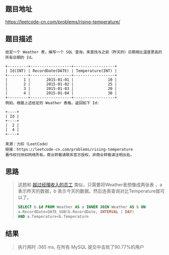 
## 题目地址
https://leetcode-cn.com/problems/rising-temperature/

## 题目描述
```
给定一个 Weather 表，编写一个 SQL 查询，来查找与之前（昨天的）日期相比温度更高的所有日期的 Id。

+---------+------------------+------------------+
| Id(INT) | RecordDate(DATE) | Temperature(INT) |
+---------+------------------+------------------+
|       1 |       2015-01-01 |               10 |
|       2 |       2015-01-02 |               25 |
|       3 |       2015-01-03 |               20 |
|       4 |       2015-01-04 |               30 |
+---------+------------------+------------------+
例如，根据上述给定的 Weather 表格，返回如下 Id:

+----+
| Id |
+----+
|  2 |
|  4 |
+----+

来源：力扣（LeetCode）
链接：https://leetcode-cn.com/problems/rising-temperature
著作权归领扣网络所有。商业转载请联系官方授权，非商业转载请注明出处。
```

## 思路

> 这题和 [超过经理收入的员工](https://github.com/XujinquanGitHub/LeetCode-Thinking/blob/master/%E6%95%B0%E6%8D%AE%E5%BA%93/easy/%E8%B6%85%E8%BF%87%E7%BB%8F%E7%90%86%E6%94%B6%E5%85%A5%E7%9A%84%E5%91%98%E5%B7%A5.md) 类似，只需要将Weather表想像成两张表 ，a 表示昨天的数据，b 表示今天的数据。然后连表查询对比Temperature就可以了。
>
> ```sql
> SELECT b.id FROM Weather AS a INNER JOIN Weather AS b ON 
> a.RecordDate=DATE_SUB(b.RecordDate, INTERVAL 1 DAY) 
> AND a.Temperature<b.Temperature
> ```
>
> 

## 结果

> 执行用时 :365 ms, 在所有 MySQL 提交中击败了90.77%的用户